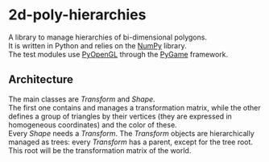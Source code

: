 # 2d-poly-hierarchies

A library to manage hierarchies of bi-dimensional polygons.  
It is written in Python and relies on the [NumPy][1] library.  
The test modules use [PyOpenGL][2] through the [PyGame][3] framework.  

[1]: http://www.numpy.org/
[2]: http://pyopengl.sourceforge.net/
[3]: http://www.pygame.org/

## Architecture

The main classes are *Transform* and *Shape*.  
The first one contains and manages a transformation matrix, while the other
defines a group of triangles by their vertices (they are expressed in 
homogeneous coordinates) and the color of these.  
Every *Shape* needs a *Transform*. The *Transform* objects are hierarchically
managed as trees: every *Transform* has a parent, except for the tree root.
This root will be the transformation matrix of the world.
